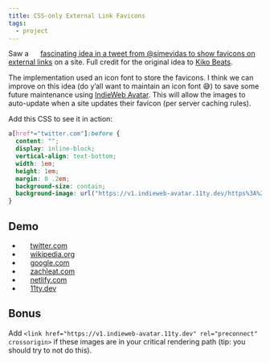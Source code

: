 ```yaml
---
title: CSS-only External Link Favicons
tags:
  - project
---
```

Saw a [fascinating idea in a tweet from @simevidas to show favicons on external links](https://twitter.com/simevidas/status/1481753210578690064) on a site. Full credit for the original idea to [Kiko Beats](https://kikobeats.com/).

The implementation used an icon font to store the favicons. I think we can improve on this idea (do y’all want to maintain an icon font 😅) to save some future maintenance using [IndieWeb Avatar](/web/indieweb-avatar/). This will allow the images to auto-update when a site updates their favicon (per server caching rules).

Add this CSS to see it in action:

```css
a[href*="twitter.com"]:before {
  content: "";
  display: inline-block;
  vertical-align: text-bottom;
  width: 1em;
  height: 1em;
  margin: 0 .2em;
  background-size: contain;
  background-image: url("https://v1.indieweb-avatar.11ty.dev/https%3A%2F%2Fwww.twitter.com%2F/");
}
```

## Demo

<div class="demo">
  <ul>
    <li><a href="https://twitter.com/">twitter.com</a></li>
    <li><a href="https://www.wikipedia.org/">wikipedia.org</a></li>
    <li><a href="https://www.google.com/">google.com</a></li>
    <li><a href="https://www.zachleat.com/">zachleat.com</a></li>
    <li><a href="https://www.netlify.com/">netlify.com</a></li>
    <li><a href="https://www.11ty.dev/">11ty.dev</a></li>
  </ul>
</div>

<style>
a[href*="twitter.com"]:before,
.demo a[href*="wikipedia.org"]:before,
.demo a[href*="zachleat.com"]:before,
.demo a[href*="netlify.com"]:before,
.demo a[href*="11ty.dev"]:before,
.demo a[href*="google.com"]:before {
  content: "";
  display: inline-block;
  vertical-align: text-bottom;
  width: 1em;
  height: 1em;
  background-size: cover;
  margin: 0 .2em;
}
a[href*="twitter.com"]:before {
  background-image: url("https://v1.indieweb-avatar.11ty.dev/https%3A%2F%2Fwww.twitter.com%2F/");
}
.demo a[href*="wikipedia.org"]:before {
  background-image: url("https://v1.indieweb-avatar.11ty.dev/https%3A%2F%2Fwww.wikipedia.org%2F/");
}
.demo a[href*="google.com"]:before {
  background-image: url("https://v1.indieweb-avatar.11ty.dev/https%3A%2F%2Fwww.google.com%2F/");
}
.demo a[href*="zachleat.com"]:before {
  background-image: url("https://v1.indieweb-avatar.11ty.dev/https%3A%2F%2Fwww.zachleat.com%2F/");
}
.demo a[href*="netlify.com"]:before {
  background-image: url("https://v1.indieweb-avatar.11ty.dev/https%3A%2F%2Fwww.netlify.com%2F/");
}
.demo a[href*="11ty.dev"]:before {
  background-image: url("https://v1.indieweb-avatar.11ty.dev/https%3A%2F%2Fwww.11ty.dev%2F/");
}
</style>

## Bonus

Add `<link href="https://v1.indieweb-avatar.11ty.dev" rel="preconnect" crossorigin>` if these images are in your critical rendering path (tip: you should try to not do this).